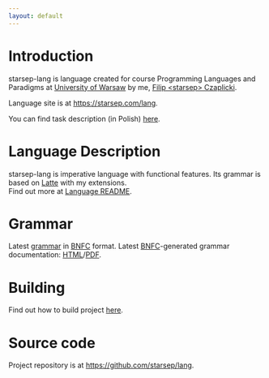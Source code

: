 ```yaml
---
layout: default
---
```


# Introduction
starsep-lang is language created for course Programming Languages and
Paradigms at [University of Warsaw](https://mimuw.edu.pl/en) by me, [Filip &lt;starsep&gt; Czaplicki](https://starsep.com).

Language site is at https://starsep.com/lang.

You can find task description (in Polish) [here](https://starsep.com/lang/task.pdf).

# Language Description
starsep-lang is imperative language with functional features.
Its grammar is based on [Latte](https://www.mimuw.edu.pl/~ben/Zajecia/Mrj2013/Latte/) with my extensions.  
Find out more at [Language README](https://starsep.com/lang/LANGUAGE.html).

# Grammar
Latest [grammar](https://starsep.com/lang/StarsepLang.cf) in [BNFC](https://github.com/BNFC/bnfc) format.
Latest [BNFC](https://github.com/BNFC/bnfc)-generated grammar documentation: [HTML](https://starsep.com/lang/DocStarsepLang.html)/[PDF](https://starsep.com/lang/DocStarsepLang.pdf).

# Building
Find out how to build project [here](https://starsep.com/lang/BUIDING.html).

# Source code
Project repository is at https://github.com/starsep/lang.
